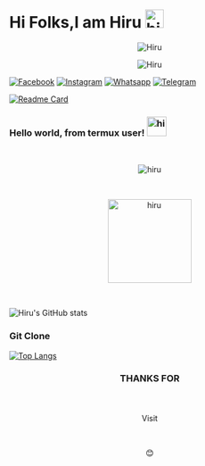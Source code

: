 # Hi Folks,I am Hiru <img src=https://github.com/soo-more/hiranmoy0067/blob/main/script/hi.gif width="33px" alt="hi">

<p align="center"><img src="https://github.com/soo-more/hiranmoy0067/blob/main/script/drag.gif" alt="Hiru "> 

<p align="center"><img src="https://github.com/soo-more/hiranmoy0067/blob/main/script/keyboard.gif" alt="Hiru "> <br>

[![Facebook](https://img.shields.io/badge/-Facebook-0b49dd?style=flat&logo=Facebook&logoColor=white&link=https://www.facebook.com/shruti.mondal.9847867)](https://www.facebook.com/shruti.mondal.9847867) [![Instagram](https://img.shields.io/badge/-Insta-f01397?style=flat&logo=Instagram&logoColor=white&link=https://www.instagram.com/he_lo_hiruop)](https://www.instagram.com/he_lo_hiruop) 
[![Whatsapp](https://img.shields.io/badge/-Wh_app-07b017?style=flat&logo=Whatsapp&logoColor=white&link=https://wa.me/+14197404786?text=Hi_hiru)](https://wa.me/+14197404786?text=Hi_hiru)
[![Telegram](https://img.shields.io/badge/-Tlegram-06adff?style=flat&logo=Telegram&logoColor=white&link=https://t.me/hiru_ajao)](ttps://t.me/hiru_ajao)


[![Readme Card](https://github-readme-stats.vercel.app/api/pin/?username=soo-more&repo=welcome&theme=vision-friendly-dark)](https://github.com/soo-more/welcome) <br>

### Hello world, from termux user! <img src=https://github.com/soo-more/hiranmoy0067/blob/main/script/hi.gif width="35px" alt="hi"> <br> 
<br>
 
<p align=center> <img src=https://komarev.com/ghpvc/?username=soo-more alt=hiru /> </p> <br> 

<p align=center> <img src=https://github.com/soo-more/OP/blob/main/script/blue_boy_typing_nothought.gif
alt=hiru hight="150" width="150"/> </p> <br>

![Hiru's GitHub stats](https://github-readme-stats.vercel.app/api?username=soo-more&show_icons=true&theme=synthwave) <br>



### Git Clone



























[![Top Langs](https://github-readme-stats.vercel.app/api/top-langs/?username=soo-more&layout=compact)](https://github.com/soo-more/github-readme-stats)

### <p align=center> THANKS FOR </p> <br> 
 <p align=center> Visit </p> <br>
<p align=center>😊</p>
<!---
hiranmoy0067/hiranmoy0067 is a ✨ special ✨ repository because its `README.md` (this file) appears on your GitHub profile.
You can click the Preview link to take a look at your changes.
--->
